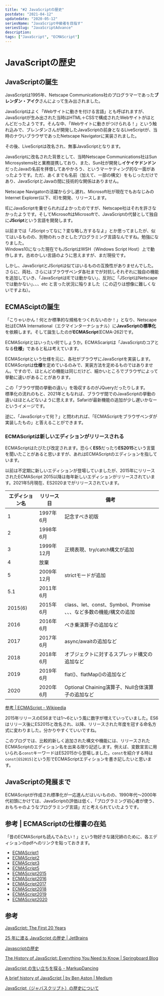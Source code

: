 ```yaml
---
title: "#2 JavaScriptの歴史"
postdate: "2021-04-12"
updatedate: "2020-05-12"
seriesName: "JavaScript中級者を目指す"
seriesSlug: "JavaScriptAdvance"
description: 
tags: ["JavaScript", "ECMAScript"]
---
```


# JavaScriptの歴史

## JavaScriptの誕生

JavaScriptは1995年、Netscape Communications社のプログラマーであった**ブレンダン・アイク**さんによって生み出されました。

JavaScriptはよく「Webサイトに動きを付ける言語」とも呼ばれますが、JavaScriptが生み出された当時はHTML＋CSSで構成されたWebサイトがほとんどだったようです。そんな中、「Webサイトに動きがつけられる！」という触れ込みで、ブレンダンさんが開発したJavaScriptの前身となるLiveScriptが、当時のナウいブラウザであったNetscape Navigatorに実装されました。

その後、LiveScriptは改名され、無事JavaScriptとなります。

JavaScriptに改名された背景として、当時Netscape Communications社はSun Microsystems社と業務提携しており、また、Sun社が開発し**イケイケドンドン**だったJavaの名前を拝借してあやかろう、というマーケティング的な一面があったようです。ただ、あくまでも名前（加えて、一部の構文）をもじっただけであり、JavaScriptとJavaの間に技術的な関係はありません。

Netscape Navigatorの活躍から少し遅れ、Microsoft社が現在でもおなじみのInternet Explorer(以下、IE)を開発、リリースします。

IEにJavaScriptを乗せられればよかったのですが、Netscape社はそれを許さなかったようです。そしてMicrosoftはMicrosoftで、JavaScriptの代替として独自に**JScript**という言語を開発します。

<aside>
以前までは「JScriptってなに？変な略し方するなよ」とか思ってましたが、似てはいるものの、別物のれっきとしたプログラミング言語なんですね。勉強になりました。
</aside>

<aside>
Windows10になった現在でもJScriptはWSH（Windows Script Host）上で動作します。古めかしい言語のように思えますが、まだ現役です。
</aside>

しかし、JavaScriptとJScriptは似てはいるものの互換性がありませんでした。さらに、両社、さらにはブラウザベンダ各社までが対抗しそれぞれに独自の機能を追加していき、「JavaScriptはIEでは動かない」、反対に「JScriptはNetscapeでは動かない」、、、etc と言った状況に陥りました（この辺りは想像に難しくないですよね）。

## ECMASciptの誕生

「こりゃいかん！何とか標準的な規格をつくれないのか！」となり、Netscape社はECMA International（エクマインターナショナル）に**JavaScriptの標準化**を依頼します。そして誕生したのが**ECMAScript**(ECMA-262)です。

ECMAScriptとはいったい何でしょうか。ECMAScariptは「JavaScriptのコアとなる**仕様**」であると私は考えています。

ECMAScriptという仕様を元に、各社がブラウザにJavaScriptを実装します。ECMAScriptは**仕様**を定めているのみで、実装方法を定めるものではありません。ですので、ほとんどの機能は同じだけど、細かいところでブラウザによって挙動に違いがあることがあります。


<aside>
この「ブラウザ間の挙動の違い」を吸収するのがJQueryだったりします。
</aside>

<aside>
標準化の流れのもと、2021年ともなれば、ブラウザ間でのJavaScriptの挙動の違いはほとんどないように思えます。Safariが最新機能の追加が少し遅いかなーというイメージです。
</aside>

逆に、「JavaScriptって何？」と問われれば、「ECMAScriptをブラウザベンダが実装したもの」と答えることができます。

### ECMAScriptは新しいエディションがリリースされる

ECMAScriptはたびたび改定されます。恐らく**ES5**だったり**ES2015**という言葉を聞いたことがあると思いますが、あれはECMAScriptのエディションを指しています。

以前は不定期に新しいエディションが登場していましたが、2015年にリリースされたECMAScript 2015以降は毎年新しいエディションがリリースされています。2021年5月現在、ES2020までがリリースされています。

|エディション名|リリース日|備考|
|---------|--------|-----|
|1|1997年6月|記念すべき初版|
|2|1998年6月||
|3|1999年12月|正規表現、try/catch構文が追加|
|4|放棄||
|5|2009年12月|strictモードが追加|
|5.1|2011年6月||
|2015(6)|2015年6月|class、let、const、Symbol、Promise 、、、など多数の機能/構文の追加|
|2016|2016年6月|べき乗演算子の追加など|
|2017|2017年6月|async/awaitの追加など|
|2018|2018年6月|オブジェクトに対するスプレッド構文の追加など|
|2019|2019年6月|flat()、flatMap()の追加など|
|2020|2020年6月|Optional Chaining演算子、Null合体演算子の追加など|

[参考 | ECMAScript - Wikipedia](https://ja.wikipedia.org/wiki/ECMAScript#%E3%83%90%E3%83%BC%E3%82%B8%E3%83%A7%E3%83%B3)

2015年リリースのES6までは1～6という風に数字が増えていっていました。ES6はリリース後にES2015と改名され、以降、リリースされた年度を冠する命名方式に変わりました。分かりやすくていいですね。

このブログでは、比較的新しく追加された構文や機能には、リリースされたECMAScriptのエディション名を出来る限り記述します。例えば、変数宣言に用いられる`const`キーワードはES2015から登場しました。`const`を紹介する時は`const[ES2015]`という形でECMAScriptエディションを書き記したいと思います。


## JavaScriptの発展まで

ECMAScriptが作成され標準化が一応進んだはいいものの、1990年代～2000年代初頭にかけては、JavaScriptの評価は低く、「プログラミング初心者が使う、おもちゃのようなプログラミング言語」だと考えられていたようです。

## 参考 | ECMAScriptの仕様書の在処

「昔のECMAScriptも読んでみたい！」という物好きな諸兄姉のために、各エディションのpdfへのリンクを貼っておきます。

- [ECMAScript1](https://www.ecma-international.org/wp-content/uploads/ECMA-262_1st_edition_june_1997.pdf)
- [ECMAScript2](https://www.ecma-international.org/wp-content/uploads/ECMA-262_2nd_edition_august_1998.pdf)
- [ECMAScript3](http://archives.ecma-international.org/1999/TC39WG/ecma262-3.pdf)
- [ECMAScript5](https://www.ecma-international.org/wp-content/uploads/ECMA-262_5th_edition_december_2009.pdf)
- [ECMAScript2015](https://262.ecma-international.org/6.0/ECMA-262.pdf)
- [ECMAScript2016](https://www.ecma-international.org/wp-content/uploads/ECMA-262_7th_edition_june_2016.pdf)
- [ECMAScript2017](https://www.ecma-international.org/wp-content/uploads/ECMA-262_8th_edition_june_2017.pdf)
- [ECMAScript2018](https://www.ecma-international.org/wp-content/uploads/ECMA-262_9th_edition_june_2018.pdf)
- [ECMAScript2019](https://www.ecma-international.org/wp-content/uploads/ECMA-262-10th-edition-June-2019.pdf)
- [ECMAScript2020](https://www.ecma-international.org/wp-content/uploads/ECMA-262.pdf)

## 参考

[JavaScript: The First 20 Years](https://dl.acm.org/doi/pdf/10.1145/3386327)

[25 年に渡る JavaScript の歴史 | JetBrains](https://www.jetbrains.com/ja-jp/lp/javascript-25/)

[Javascriptの歴史](http://www.kogures.com/hitoshi/history/javascript/index.html)

[The History of JavaScript: Everything You Need to Know | Springboard Blog](https://www.springboard.com/blog/history-of-javascript/)

[JavaScript の生い立ちを探る - MarkupDancing](https://www.markupdancing.net/archive/20081111-083300.html)

[A brief history of JavaScript | by Ben Aston | Medium](https://medium.com/@_benaston/lesson-1a-the-history-of-javascript-8c1ce3bffb17)

[JavaScript（ジャバスクリプト）の歴史について](https://noveltyinc.jp/2020/02/14/javascript-history/)
